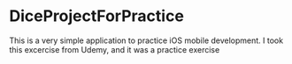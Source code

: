 # DiceProjectForPractice
This is a very simple application to practice iOS mobile development.
I took this excercise from Udemy, and it was a practice exercise
